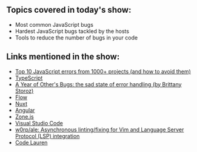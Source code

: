 ## Topics covered in today's show:

- Most common JavaScript bugs
- Hardest JavaScript bugs tackled by the hosts
- Tools to reduce the number of bugs in your code

## Links mentioned in the show:

- [Top 10 JavaScript errors from 1000+ projects (and how to avoid them)](https://rollbar.com/blog/top-10-javascript-errors/)
- [TypeScript](https://www.typescriptlang.org/)
- [A Year of Other's Bugs: the sad state of error handling (by Brittany Storoz)](https://youtu.be/fQHH6aSpYV0)
- [Flow](https://flow.org/)
- [Nuxt](https://nuxtjs.org/)
- [Angular](https://angularjs.org/)
- [Zone.js](https://github.com/angular/zone.js/)
- [Visual Studio Code](https://code.visualstudio.com/)
- [w0rp/ale: Asynchronous linting/fixing for Vim and Language Server Protocol (LSP) integration](https://github.com/w0rp/ale)
- [Code Lauren](http://codelauren.com/)
